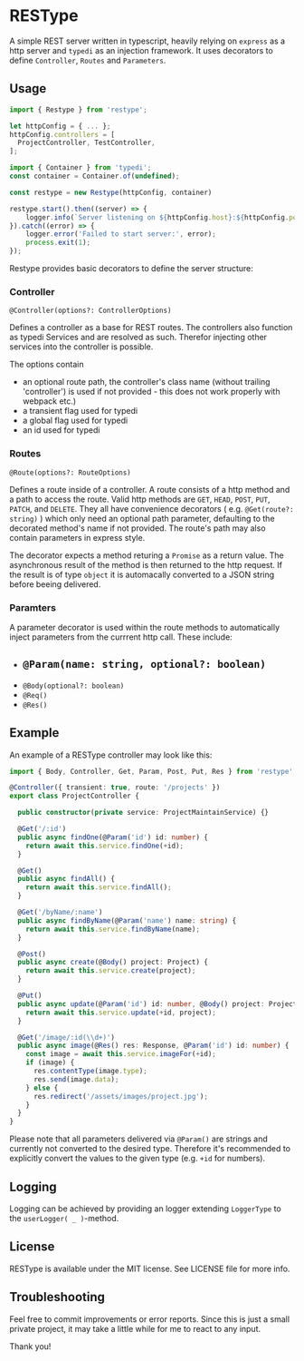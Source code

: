 # RESType

A simple REST server written in typescript, heavily relying on `express` as a http server and `typedi` as an injection framework. It uses decorators to define `Controller`, `Routes` and `Parameters`.

## Usage

```typescript
import { Restype } from 'restype';

let httpConfig = { ... };
httpConfig.controllers = [
  ProjectController, TestController,
];

import { Container } from 'typedi';
const container = Container.of(undefined);

const restype = new Restype(httpConfig, container)

restype.start().then((server) => {
    logger.info(`Server listening on ${httpConfig.host}:${httpConfig.port}.`);
}).catch((error) => {
    logger.error('Failed to start server:', error);
    process.exit(1);
});
```

Restype provides basic decorators to define the server structure:

### Controller

`@Controller(options?: ControllerOptions)`

Defines a controller as a base for REST routes. The controllers also function as typedi Services and are resolved as such. Therefor injecting other services into the controller is possible.

The options contain

- an optional route path, the controller's class name (without trailing 'controller') is used if not provided - this does not work properly with webpack etc.)
- a transient flag used for typedi
- a global flag used for typedi
- an id used for typedi

### Routes

`@Route(options?: RouteOptions)`

Defines a route inside of a controller. A route consists of a http method and a path to access the route. Valid http methods are `GET`, `HEAD`, `POST`, `PUT`, `PATCH`, and `DELETE`. They all have convenience decorators ( e.g. `@Get(route?: string)` ) which only need an optional path parameter, defaulting to the decorated method's name if not provided. The route's path may also contain parameters in express style.

The decorator expects a method returing a `Promise` as a return value. The asynchronous result of the method is then returned to the http request. If the result is of type `object` it is automacally converted to a JSON string before beeing delivered.

### Paramters

A parameter decorator is used within the route methods to automatically inject parameters from the currrent http call. These include:

- `@Param(name: string, optional?: boolean)`
  - 
- `@Body(optional?: boolean)`
- `@Req()`
- `@Res()`

## Example

An example of a RESType controller may look like this:

```typescript
import { Body, Controller, Get, Param, Post, Put, Res } from 'restype';

@Controller({ transient: true, route: '/projects' })
export class ProjectController {

  public constructor(private service: ProjectMaintainService) {}

  @Get('/:id')
  public async findOne(@Param('id') id: number) {
    return await this.service.findOne(+id);
  }

  @Get()
  public async findAll() {
    return await this.service.findAll();
  }

  @Get('/byName/:name')
  public async findByName(@Param('name') name: string) {
    return await this.service.findByName(name);
  }

  @Post()
  public async create(@Body() project: Project) {
    return await this.service.create(project);
  }

  @Put()
  public async update(@Param('id') id: number, @Body() project: Project) {
    return await this.service.update(+id, project);
  }

  @Get('/image/:id(\\d+)')
  public async image(@Res() res: Response, @Param('id') id: number) {
    const image = await this.service.imageFor(+id);
    if (image) {
      res.contentType(image.type);
      res.send(image.data);
    } else {
      res.redirect('/assets/images/project.jpg');
    }
  }
}
```

Please note that all parameters delivered via `@Param()` are strings and currently not converted to the desired type. Therefore it's recommended to explicitly convert the values to the given type (e.g. `+id` for numbers).

## Logging

Logging can be achieved by providing an logger extending `LoggerType` to the `userLogger( _ )`-method.

## License

RESType is available under the MIT license. See LICENSE file for more info.

## Troubleshooting

Feel free to commit improvements or error reports. Since this is just a small private project, it may take a little while for me to react to any input.

Thank you!